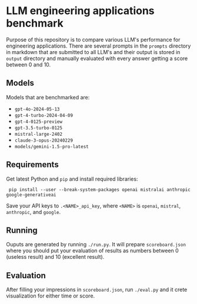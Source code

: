 # LLM engineering applications benchmark

Purpose of this repository is to compare various LLM's performance for engineering
applications. There are several prompts in the `prompts` directory in markdown
that are submitted to all LLM's and their output is stored in `output` directory
and manually evaluated with every answer getting a score between 0 and 10.

## Models

Models that are benchmarked are:

* `gpt-4o-2024-05-13`
* `gpt-4-turbo-2024-04-09`
* `gpt-4-0125-preview`
* `gpt-3.5-turbo-0125`
* `mistral-large-2402`
* `claude-3-opus-20240229`
* `models/gemini-1.5-pro-latest`

## Requirements

Get latest Python and `pip` and install required libraries:

```
 pip install --user --break-system-packages openai mistralai anthropic google-generativeai
```

Save your API keys to `.<NAME>_api_key`, where `<NAME>` is `openai`, `mistral`,
`anthropic`, and `google`.

## Running

Ouputs are generated by running `./run.py`. It will prepare `scoreboard.json`
where you should put your evaluation of results as numbers between 0 (useless result)
and 10 (excellent result).

## Evaluation

After filling your impressions in `scoreboard.json`, run `./eval.py` and it crete visualization
for either time or score.
